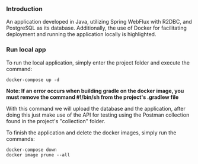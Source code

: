 ### Introduction
An application developed in Java, utilizing Spring WebFlux with R2DBC, and PostgreSQL as its database. Additionally, the use of Docker for facilitating deployment and running the application locally is highlighted.

### Run local app
To run the local application, simply enter the project folder and execute the command:
````shell
docker-compose up -d
````
**Note: If an error occurs when building gradle on the docker image, you must remove the command #!/bin/sh from the project's .gradlew file**

With this command we will upload the database and the application, after doing this
just make use of the API for testing using the Postman collection found
in the project's "collection" folder.

To finish the application and delete the docker images, simply run the commands:
````shell
docker-compose down
docker image prune --all
````

